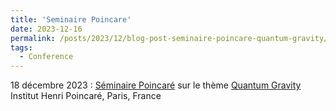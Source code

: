 ```yaml
---
title: 'Seminaire Poincare'
date: 2023-12-16
permalink: /posts/2023/12/blog-post-seminaire-poincare-quantum-gravity/
tags:
  - Conference
---
```

18 décembre 2023 : [Séminaire Poincaré](http://www.bourbaphy.fr) sur le thème [Quantum Gravity](http://www.bourbaphy.fr/GraviteQuantique.pdf) Institut Henri Poincaré, Paris, France
